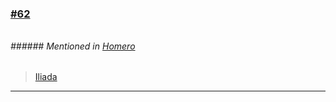 ### [\#62](https://github.com/guilhermeprokisch/ideias/issues/62) 
###### 

 


###### ###### Mentioned in [Homero](Homero)  
 > [Iliada](Iliada)

-------------------------------------------------------------------------------

